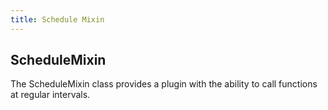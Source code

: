 ```yaml
---
title: Schedule Mixin
---
```


## ScheduleMixin

The ScheduleMixin class provides a plugin with the ability to call functions at regular intervals.
